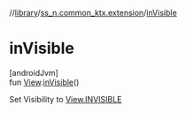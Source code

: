 //[library](../../index.md)/[ss_n.common_ktx.extension](index.md)/[inVisible](in-visible.md)

# inVisible

[androidJvm]\
fun [View](https://developer.android.com/reference/kotlin/android/view/View.html).[inVisible](in-visible.md)()

Set Visibility to [View.INVISIBLE](https://developer.android.com/reference/kotlin/android/view/View.html#invisible)

